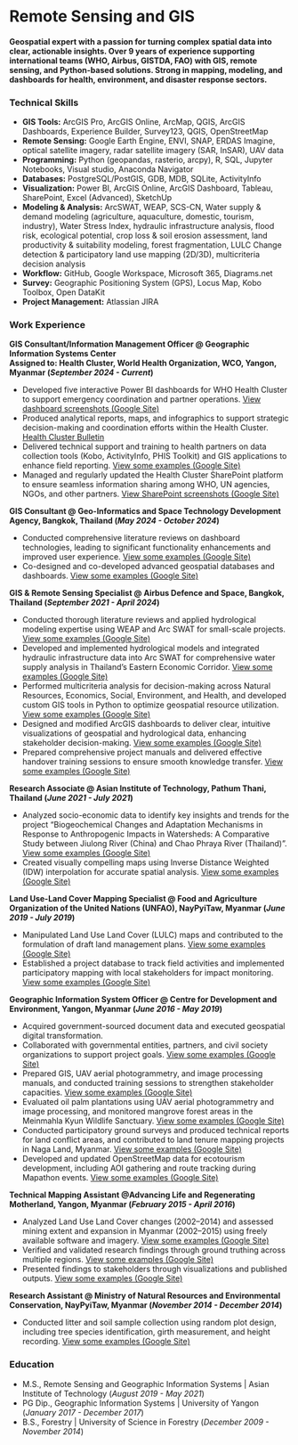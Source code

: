 # Remote Sensing and GIS

#### Geospatial expert with a passion for turning complex spatial data into clear, actionable insights. Over 9 years of experience supporting international teams (WHO, Airbus, GISTDA, FAO) with GIS, remote sensing, and Python-based solutions. Strong in mapping, modeling, and dashboards for health, environment, and disaster response sectors.

### Technical Skills
- **GIS Tools:** ArcGIS Pro, ArcGIS Online, ArcMap, QGIS, ArcGIS Dashboards, Experience Builder, Survey123, QGIS, OpenStreetMap
- **Remote Sensing:** Google Earth Engine, ENVI, SNAP, ERDAS Imagine, optical satellite imagery, radar satellite imagery (SAR, InSAR), UAV data
- **Programming:** Python (geopandas, rasterio, arcpy), R, SQL, Jupyter Notebooks, Visual studio, Anaconda Navigator
- **Databases:** PostgreSQL/PostGIS, GDB, MDB, SQLite, ActivityInfo
- **Visualization:** Power BI, ArcGIS Online, ArcGIS Dashboard, Tableau, SharePoint, Excel (Advanced), SketchUp
- **Modeling & Analysis:** ArcSWAT, WEAP, SCS-CN, Water supply & demand modeling (agriculture, aquaculture, domestic, tourism, industry), Water Stress Index, hydraulic infrastructure analysis, flood risk, ecological potential, crop loss & soil erosion assessment, land productivity & suitability modeling, forest fragmentation, LULC Change detection & participatory land use mapping (2D/3D), multicriteria decision analysis
- **Workflow:** GitHub, Google Workspace, Microsoft 365, Diagrams.net
- **Survey:** Geographic Positioning System (GPS), Locus Map, Kobo Toolbox, Open DataKit
- **Project Management:** Atlassian JIRA

### Work Experience
**GIS Consultant/Information Management Officer @ Geographic Information Systems Center**  
**Assigned to: Health Cluster, World Health Organization, WCO, Yangon, Myanmar (_September 2024 - Current_)**
- Developed five interactive Power BI dashboards for WHO Health Cluster to support emergency coordination and partner operations. [View dashboard screenshots (Google Site)](https://sites.google.com/view/health-cluster-who-dashboards/home?authuser=0) 
- Produced analytical reports, maps, and infographics to support strategic decision-making and coordination efforts within the Health Cluster. [Health Cluster Bulletin](https://healthcluster.who.int/countries-and-regions/myanmar/key-resources)
- Delivered technical support and training to health partners on data collection tools (Kobo, ActivityInfo, PHIS Toolkit) and GIS applications to enhance field reporting. [View some examples (Google Site)]()
- Managed and regularly updated the Health Cluster SharePoint platform to ensure seamless information sharing among WHO, UN agencies, NGOs, and other partners. [View SharePoint screenshots (Google Site)]()

**GIS Consultant @ Geo-Informatics and Space Technology Development Agency, Bangkok, Thailand (_May 2024 - October 2024_)**
- Conducted comprehensive literature reviews on dashboard technologies, leading to significant functionality enhancements and improved user experience. [View some examples (Google Site)]()
- Co-designed and co-developed advanced geospatial databases and dashboards. [View some examples (Google Site)]()

**GIS & Remote Sensing Specialist @ Airbus Defence and Space, Bangkok, Thailand (_September 2021 - April 2024_)**
- Conducted thorough literature reviews and applied hydrological modeling expertise using WEAP and Arc SWAT for small-scale projects. [View some examples (Google Site)]()
- Developed and implemented hydrological models and integrated hydraulic infrastructure data into Arc SWAT for comprehensive water supply analysis in Thailand’s Eastern Economic Corridor. [View some examples (Google Site)]()
- Performed multicriteria analysis for decision-making across Natural Resources, Economics, Social, Environment, and Health, and developed custom GIS tools in Python to optimize geospatial resource utilization. [View some examples (Google Site)]()
- Designed and modified ArcGIS dashboards to deliver clear, intuitive visualizations of geospatial and hydrological data, enhancing stakeholder decision-making. [View some examples (Google Site)]()
- Prepared comprehensive project manuals and delivered effective handover training sessions to ensure smooth knowledge transfer. [View some examples (Google Site)]()

**Research Associate @ Asian Institute of Technology, Pathum Thani, Thailand (_June 2021 - July 2021_)**
- Analyzed socio-economic data to identify key insights and trends for the project “Biogeochemical Changes and Adaptation Mechanisms in Response to Anthropogenic Impacts in Watersheds: A Comparative Study between Jiulong River (China) and Chao Phraya River (Thailand)”. [View some examples (Google Site)]()
- Created visually compelling maps using Inverse Distance Weighted (IDW) interpolation for accurate spatial analysis. [View some examples (Google Site)]()

**Land Use-Land Cover Mapping Specialist @ Food and Agriculture Organization of the United Nations (UNFAO), NayPyiTaw, Myanmar (_June 2019 - July 2019_)**
- Manipulated Land Use Land Cover (LULC) maps and contributed to the formulation of draft land management plans. [View some examples (Google Site)]()
- Established a project database to track field activities and implemented participatory mapping with local stakeholders for impact monitoring. [View some examples (Google Site)]()

**Geographic Information System Officer @ Centre for Development and Environment, Yangon, Myanmar (_June 2016 - May 2019_)**
- Acquired government-sourced document data and executed geospatial digital transformation.
- Collaborated with governmental entities, partners, and civil society organizations to support project goals. [View some examples (Google Site)]()
- Prepared GIS, UAV aerial photogrammetry, and image processing manuals, and conducted training sessions to strengthen stakeholder capacities. [View some examples (Google Site)]()
- Evaluated oil palm plantations using UAV aerial photogrammetry and image processing, and monitored mangrove forest areas in the Meinmahla Kyun Wildlife Sanctuary. [View some examples (Google Site)]()
- Conducted participatory ground surveys and produced technical reports for land conflict areas, and contributed to land tenure mapping projects in Naga Land, Myanmar. [View some examples (Google Site)]()
- Developed and updated OpenStreetMap data for ecotourism development, including AOI gathering and route tracking during Mapathon events. [View some examples (Google Site)]()

**Technical Mapping Assistant @Advancing Life and Regenerating Motherland, Yangon, Myanmar (_February 2015 - April 2016_)**
- Analyzed Land Use Land Cover changes (2002–2014) and assessed mining extent and expansion in Myanmar (2002–2015) using freely available software and imagery. [View some examples (Google Site)]()
- Verified and validated research findings through ground truthing across multiple regions. [View some examples (Google Site)]()
- Presented findings to stakeholders through visualizations and published outputs. [View some examples (Google Site)]()

**Research Assistant @ Ministry of Natural Resources and Environmental Conservation, NayPyiTaw, Myanmar (_November 2014 - December 2014_)**
- Conducted litter and soil sample collection using random plot design, including tree species identification, girth measurement, and height recording. [View some examples (Google Site)]()

### Education
- M.S., Remote Sensing and Geographic Information Systems | Asian Institute of Technology (_August 2019 - May 2021_)
- PG Dip., Geographic Information Systems                    | University of Yangon (_January 2017 - December 2017_)
- B.S., Forestry                               | University of Science in Forestry (_December 2009 - November 2014_)


